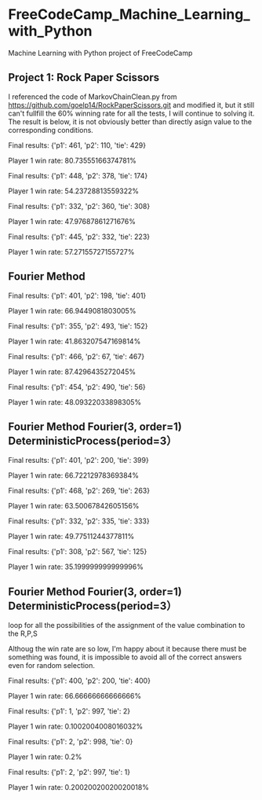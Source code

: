 # FreeCodeCamp_Machine_Learning_with_Python
Machine Learning with Python project of FreeCodeCamp

## Project 1: Rock Paper Scissors
I referenced the code of MarkovChainClean.py from https://github.com/goelp14/RockPaperScissors.git and modified it, but it still can't fullfill the 60% winning rate for all the tests, I will continue to solving it. The result is below, it is not obviously better than directly asign value to the corresponding conditions.

Final results: {'p1': 461, 'p2': 110, 'tie': 429}

Player 1 win rate: 80.73555166374781%

Final results: {'p1': 448, 'p2': 378, 'tie': 174}

Player 1 win rate: 54.23728813559322%

Final results: {'p1': 332, 'p2': 360, 'tie': 308}

Player 1 win rate: 47.97687861271676%

Final results: {'p1': 445, 'p2': 332, 'tie': 223}

Player 1 win rate: 57.27155727155727%

## Fourier Method

Final results: {'p1': 401, 'p2': 198, 'tie': 401}

Player 1 win rate: 66.9449081803005%

Final results: {'p1': 355, 'p2': 493, 'tie': 152}

Player 1 win rate: 41.863207547169814%

Final results: {'p1': 466, 'p2': 67, 'tie': 467}

Player 1 win rate: 87.4296435272045%

Final results: {'p1': 454, 'p2': 490, 'tie': 56}

Player 1 win rate: 48.09322033898305%

## Fourier Method Fourier(3, order=1) DeterministicProcess(period=3）

Final results: {'p1': 401, 'p2': 200, 'tie': 399}

Player 1 win rate: 66.72212978369384%

Final results: {'p1': 468, 'p2': 269, 'tie': 263}

Player 1 win rate: 63.50067842605156%

Final results: {'p1': 332, 'p2': 335, 'tie': 333}

Player 1 win rate: 49.77511244377811%

Final results: {'p1': 308, 'p2': 567, 'tie': 125}

Player 1 win rate: 35.199999999999996%


## Fourier Method Fourier(3, order=1) DeterministicProcess(period=3）

loop for all the possibilities of the assignment of the value combination to the R,P,S

Althoug the win rate are so low, I'm happy about it because there must be something was found, it is impossible to avoid all of the correct answers even for random selection.

Final results: {'p1': 400, 'p2': 200, 'tie': 400}

Player 1 win rate: 66.66666666666666%

Final results: {'p1': 1, 'p2': 997, 'tie': 2}

Player 1 win rate: 0.1002004008016032%

Final results: {'p1': 2, 'p2': 998, 'tie': 0}

Player 1 win rate: 0.2%

Final results: {'p1': 2, 'p2': 997, 'tie': 1}

Player 1 win rate: 0.20020020020020018%
